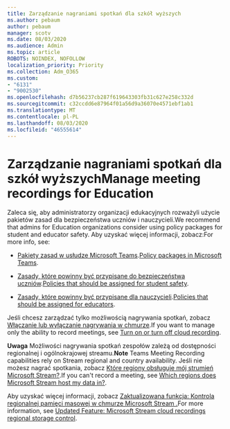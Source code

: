 ```yaml
---
title: Zarządzanie nagraniami spotkań dla szkół wyższych
ms.author: pebaum
author: pebaum
manager: scotv
ms.date: 08/03/2020
ms.audience: Admin
ms.topic: article
ROBOTS: NOINDEX, NOFOLLOW
localization_priority: Priority
ms.collection: Adm_O365
ms.custom:
- "6131"
- "9002530"
ms.openlocfilehash: d7b56237cb287f619643303fb31c627e258c332d
ms.sourcegitcommit: c32ccdd6e87964f01a56d9a36070e4571ebf1ab1
ms.translationtype: MT
ms.contentlocale: pl-PL
ms.lasthandoff: 08/03/2020
ms.locfileid: "46555614"
---
```

# <a name="manage-meeting-recordings-for-education"></a><span data-ttu-id="a927d-102">Zarządzanie nagraniami spotkań dla szkół wyższych</span><span class="sxs-lookup"><span data-stu-id="a927d-102">Manage meeting recordings for Education</span></span>

<span data-ttu-id="a927d-103">Zaleca się, aby administratorzy organizacji edukacyjnych rozważyli użycie pakietów zasad dla bezpieczeństwa uczniów i nauczycieli.</span><span class="sxs-lookup"><span data-stu-id="a927d-103">We recommend that admins for Education organizations consider using policy packages for student and educator safety.</span></span> <span data-ttu-id="a927d-104">Aby uzyskać więcej informacji, zobacz:</span><span class="sxs-lookup"><span data-stu-id="a927d-104">For more info, see:</span></span>

- <span data-ttu-id="a927d-105">[Pakiety zasad w usłudze Microsoft Teams](https://docs.microsoft.com/microsoftteams/policy-packages-edu#policy-packages-in-microsoft-teams).</span><span class="sxs-lookup"><span data-stu-id="a927d-105">[Policy packages in Microsoft Teams](https://docs.microsoft.com/microsoftteams/policy-packages-edu#policy-packages-in-microsoft-teams).</span></span>  
    
- <span data-ttu-id="a927d-106">[Zasady, które powinny być przypisane do bezpieczeństwa uczniów](https://docs.microsoft.com/microsoftteams/policy-packages-edu#policies-that-should-be-assigned-for-student-safety).</span><span class="sxs-lookup"><span data-stu-id="a927d-106">[Policies that should be assigned for student safety](https://docs.microsoft.com/microsoftteams/policy-packages-edu#policies-that-should-be-assigned-for-student-safety).</span></span>

- <span data-ttu-id="a927d-107">[Zasady, które powinny być przypisane dla nauczycieli](https://docs.microsoft.com/microsoftteams/policy-packages-edu#policies-that-should-be-assigned-for-educators).</span><span class="sxs-lookup"><span data-stu-id="a927d-107">[Policies that should be assigned for educators](https://docs.microsoft.com/microsoftteams/policy-packages-edu#policies-that-should-be-assigned-for-educators).</span></span>

<span data-ttu-id="a927d-108">Jeśli chcesz zarządzać tylko możliwością nagrywania spotkań, zobacz [Włączanie lub wyłączanie nagrywania w chmurze](https://docs.microsoft.com/microsoftteams/cloud-recording#turn-on-or-turn-off-cloud-recording).</span><span class="sxs-lookup"><span data-stu-id="a927d-108">If you want to manage only the ability to record meetings, see [Turn on or turn off cloud recording](https://docs.microsoft.com/microsoftteams/cloud-recording#turn-on-or-turn-off-cloud-recording).</span></span>  

<span data-ttu-id="a927d-109">**Uwaga** Możliwości nagrywania spotkań zespołów zależą od dostępności regionalnej i ogólnokrajowej streamu.</span><span class="sxs-lookup"><span data-stu-id="a927d-109">**Note** Teams Meeting Recording capabilities rely on Stream regional and country availability.</span></span> <span data-ttu-id="a927d-110">Jeśli nie możesz nagrać spotkania, zobacz [Które regiony obsługuje mój strumień Microsoft Stream?](https://docs.microsoft.com/stream/faq#which-regions-does-microsoft-stream-host-my-data-in).</span><span class="sxs-lookup"><span data-stu-id="a927d-110">If you can't record a meeting, see [Which regions does Microsoft Stream host my data in?](https://docs.microsoft.com/stream/faq#which-regions-does-microsoft-stream-host-my-data-in).</span></span> 

<span data-ttu-id="a927d-111">Aby uzyskać więcej informacji, zobacz [Zaktualizowana funkcja: Kontrola regionalnej pamięci masowej w chmurze Microsoft Stream .](https://admin.microsoft.com/AdminPortal/Home#/MessageCenter?id=MC214327)</span><span class="sxs-lookup"><span data-stu-id="a927d-111">For more information, see [Updated Feature: Microsoft Stream cloud recordings regional storage control](https://admin.microsoft.com/AdminPortal/Home#/MessageCenter?id=MC214327).</span></span>